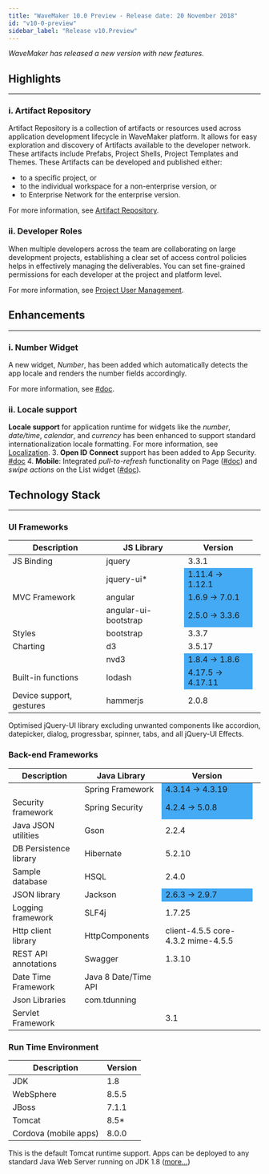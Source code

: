 ```yaml
---
title: "WaveMaker 10.0 Preview - Release date: 20 November 2018"
id: "v10-0-preview"
sidebar_label: "Release v10.Preview"
---
```

*WaveMaker has released a new version with new features.*

## Highlights
---
### i. Artifact Repository

Artifact Repository is a collection of artifacts or resources used across application development lifecycle in WaveMaker platform. It allows for easy exploration and discovery of Artifacts available to the developer network. These artifacts include Prefabs, Project Shells, Project Templates and Themes. These Artifacts can be developed and published either:

*   to a specific project, or
*   to the individual workspace for a non-enterprise version, or
*   to Enterprise Network for the enterprise version.

For more information, see [Artifact Repository](/learn/app-development/wavemaker-overview/artifacts-repository/).

### ii. Developer Roles

When multiple developers across the team are collaborating on large development projects, establishing a clear set of access control policies helps in effectively managing the deliverables. You can set fine-grained permissions for each developer at the project and platform level. 

For more information, see [Project User Management](/learn/app-development/wavemaker-overview/project-user-management/).


## Enhancements
---

### i. Number Widget
A new widget, _Number_, has been added which automatically detects the app locale and renders the number fields accordingly.   

For more information, see [#doc](/learn/app-development/widgets/form-widgets/number/).

### ii. Locale support
**Locale support** for application runtime for widgets like the _number_, _date/time_, _calendar_, and _currency_ has been enhanced to support standard internationalization locale formatting. 
For more information, see [Localization](/learn/app-development/wavemaker-overview/localization).
3.  **Open ID** **Connect** support has been added to App Security. [#doc](/learn/app-development/app-security/authentication/#openid)
4.  **Mobile**: Integrated _pull-to-refresh_ functionality on Page ([#doc](/learn/how-tos/working-pull-refresh/)) and _swipe actions_ on the List widget ([#doc](/learn/how-tos/setting-swipe-gestures-list-widget/)).


## Technology Stack
---
### UI Frameworks

| Description | JS Library | Version |
| --- | --- | --- |
| JS Binding | jquery | 3.3.1 |
|  | jquery-ui* <td bgcolor="#44aaf4"> 1.11.4 -> 1.12.1 </td>|
| MVC Framework | angular <td bgcolor="#44aaf4"> 1.6.9 -> 7.0.1 </td>|
|  | angular-ui-bootstrap <td bgcolor="#44aaf4"> 2.5.0 -> 3.3.6 </td>|
| Styles | bootstrap | 3.3.7 |
| Charting | d3 | 3.5.17 |
|  | nvd3 <td bgcolor="#44aaf4">1.8.4 -> 1.8.6 </td>|
| Built-in functions | lodash <td bgcolor="#44aaf4">4.17.5 -> 4.17.11</td>|
| Device support, gestures | hammerjs | 2.0.8 |

Optimised jQuery-UI library excluding unwanted components like accordion, datepicker, dialog, progressbar, spinner, tabs, and all jQuery-UI Effects.

### Back-end Frameworks

| Description | Java Library | Version |
| --- | --- | --- |
|  | Spring Framework <td bgcolor="#44aaf4"> 4.3.14 -> 4.3.19 </td>|
| Security framework | Spring Security <td bgcolor="#44aaf4"> 4.2.4 -> 5.0.8 </td>|
| Java JSON utilities | Gson | 2.2.4 |
| DB Persistence library | Hibernate | 5.2.10 |
| Sample database | HSQL | 2.4.0 |
| JSON library | Jackson <td bgcolor="#44aaf4"> 2.6.3 -> 2.9.7 </td>|
| Logging framework | SLF4j | 1.7.25 |
| Http client library | HttpComponents | client-4.5.5 core-4.3.2  mime-4.5.5 |
| REST API annotations | Swagger | 1.3.10 |
| Date Time Framework | Java 8 Date/Time API |  |
| Json Libraries | com.tdunning |  |
| Servlet Framework |  | 3.1 |

### Run Time Environment

| Description | Version |
| --- | --- |
| JDK | 1.8 |
| WebSphere | 8.5.5 |
| JBoss | 7.1.1 |
| Tomcat | 8.5* |
| Cordova (mobile apps) | 8.0.0 |

This is the default Tomcat runtime support. Apps can be deployed to any standard Java Web Server running on JDK 1.8 ([more...](/learn/app-development/deployment/deployment-web-server/))